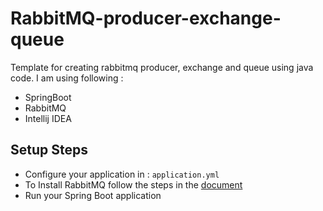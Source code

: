 # RabbitMQ-producer-exchange-queue
Template for creating rabbitmq producer, exchange and queue using java code. I am using following :
- SpringBoot
- RabbitMQ
- Intellij IDEA

## Setup Steps
- Configure your application in : `application.yml`
- To Install RabbitMQ follow the steps in the [document](https://www.rabbitmq.com/download.html)
- Run your Spring Boot application
